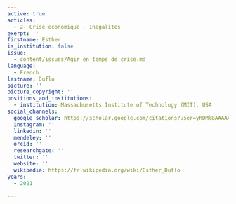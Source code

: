 ```yaml
---
active: true
articles:
  - 2- Crise economique - Inegalites
exerpt: ''
firstname: Esther
is_institution: false
issue:
  - content/issues/Agir en temps de crise.md
language:
  - French
lastname: Duflo
picture: ''
picture_copyright: ''
positions_and_institutions:
  - institution: Massachusetts Institute of Technology (MIT), USA
social_channels:
  google_scholar: https://scholar.google.com/citations?user=yhDMl8AAAAAJ&hl=en
  instagram: ''
  linkedin: ''
  mendeley: ''
  orcid: ''
  researchgate: ''
  twitter: ''
  website: ''
  wikipedia: https://fr.wikipedia.org/wiki/Esther_Duflo
years:
  - 2021

---
```

